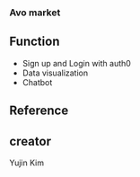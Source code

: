 ### Avo market

## Function
* Sign up and Login with auth0
* Data visualization
* Chatbot

## Reference

## creator 
Yujin Kim